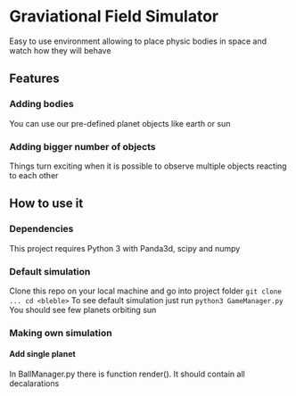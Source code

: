# Graviational Field Simulator
Easy to use environment allowing to place physic bodies in space and watch how they will behave

## Features
### Adding bodies
You can use our pre-defined planet objects like earth or sun

### Adding bigger number of objects
Things turn exciting when it is possible to observe multiple objects reacting to each other

## How to use it
### Dependencies
This project requires Python 3 with Panda3d, scipy and numpy

### Default simulation
Clone this repo on your local machine and go into project folder
`
git clone ...
cd <bleble>
`
To see default simulation just run 
`
python3 GameManager.py
`
You should see few planets orbiting sun

### Making own simulation
#### Add single planet
In BallManager.py there is function render(). It should contain all decalarations
